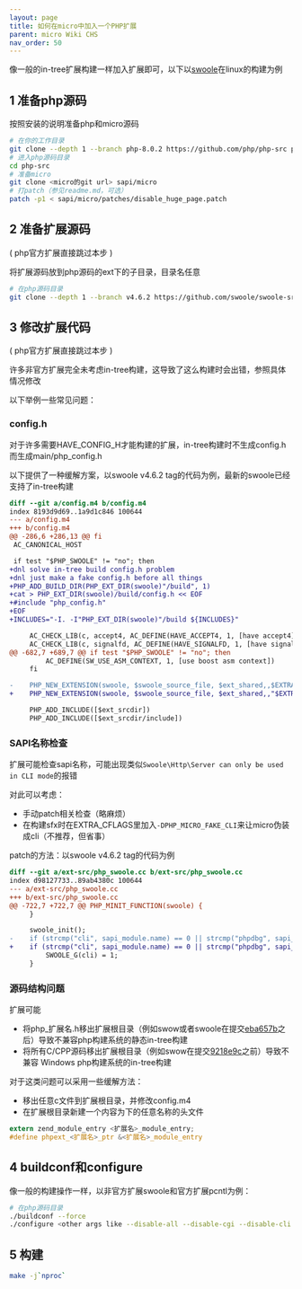 ```yaml
---
layout: page
title: 如何在micro中加入一个PHP扩展
parent: micro Wiki CHS
nav_order: 50
---
```


像一般的in-tree扩展构建一样加入扩展即可，以下以[swoole](https://github.com/swoole/swoole-src)在linux的构建为例

## 1 准备php源码

按照安装的说明准备php和micro源码

```bash
# 在你的工作目录
git clone --depth 1 --branch php-8.0.2 https://github.com/php/php-src php-src
# 进入php源码目录
cd php-src
# 准备micro
git clone <micro的git url> sapi/micro
# 打patch（参见readme.md，可选）
patch -p1 < sapi/micro/patches/disable_huge_page.patch
```

## 2 准备扩展源码

( php官方扩展直接跳过本步 )

将扩展源码放到php源码的ext下的子目录，目录名任意

```bash
# 在php源码目录
git clone --depth 1 --branch v4.6.2 https://github.com/swoole/swoole-src ext/swoole
```

## 3 修改扩展代码

( php官方扩展直接跳过本步 )

许多非官方扩展完全未考虑in-tree构建，这导致了这么构建时会出错，参照具体情况修改

以下举例一些常见问题：

### config.h

对于许多需要HAVE_CONFIG_H才能构建的扩展，in-tree构建时不生成config.h而生成main/php_config.h

以下提供了一种缓解方案，以swoole v4.6.2 tag的代码为例，最新的swoole已经支持了in-tree构建

```patch
diff --git a/config.m4 b/config.m4
index 8193d9d69..1a9d1c846 100644
--- a/config.m4
+++ b/config.m4
@@ -286,6 +286,13 @@ fi
 AC_CANONICAL_HOST

 if test "$PHP_SWOOLE" != "no"; then
+dnl solve in-tree build config.h problem
+dnl just make a fake config.h before all things
+PHP_ADD_BUILD_DIR(PHP_EXT_DIR(swoole)"/build", 1)
+cat > PHP_EXT_DIR(swoole)/build/config.h << EOF
+#include "php_config.h"
+EOF
+INCLUDES="-I. -I"PHP_EXT_DIR(swoole)"/build ${INCLUDES}"

     AC_CHECK_LIB(c, accept4, AC_DEFINE(HAVE_ACCEPT4, 1, [have accept4]))
     AC_CHECK_LIB(c, signalfd, AC_DEFINE(HAVE_SIGNALFD, 1, [have signalfd]))
@@ -682,7 +689,7 @@ if test "$PHP_SWOOLE" != "no"; then
         AC_DEFINE(SW_USE_ASM_CONTEXT, 1, [use boost asm context])
     fi

-    PHP_NEW_EXTENSION(swoole, $swoole_source_file, $ext_shared,,$EXTRA_CFLAGS, cxx)
+    PHP_NEW_EXTENSION(swoole, $swoole_source_file, $ext_shared,,"$EXTRA_CFLAGS -DHAVE_CONFIG_H", cxx)

     PHP_ADD_INCLUDE([$ext_srcdir])
     PHP_ADD_INCLUDE([$ext_srcdir/include])
```

### SAPI名称检查

扩展可能检查sapi名称，可能出现类似`Swoole\Http\Server can only be used in CLI mode`的报错

对此可以考虑：

 - 手动patch相关检查（略麻烦）
 - 在构建sfx时在EXTRA_CFLAGS里加入`-DPHP_MICRO_FAKE_CLI`来让micro伪装成cli（不推荐，但省事）

patch的方法：以swoole v4.6.2 tag的代码为例
```patch
diff --git a/ext-src/php_swoole.cc b/ext-src/php_swoole.cc
index d98127733..89ab4380c 100644
--- a/ext-src/php_swoole.cc
+++ b/ext-src/php_swoole.cc
@@ -722,7 +722,7 @@ PHP_MINIT_FUNCTION(swoole) {
     }

     swoole_init();
-    if (strcmp("cli", sapi_module.name) == 0 || strcmp("phpdbg", sapi_module.name) == 0) {
+    if (strcmp("cli", sapi_module.name) == 0 || strcmp("phpdbg", sapi_module.name) == 0 || strcmp("micro", sapi_module.name) == 0 ) {
         SWOOLE_G(cli) = 1;
     }
```

### 源码结构问题

扩展可能

 - 将php_扩展名.h移出扩展根目录（例如swow或者swoole在提交[eba657b](https://github.com/swoole/swoole-src/commit/eba657b310fb7e714764e3b4d4e398138714180d)之后）导致不兼容php构建系统的静态in-tree构建
 - 将所有C/CPP源码移出扩展根目录（例如swow在提交[9218e9c](https://github.com/swow/swow/commit/9218e9c8ca785abb3292d3cb79ef5a41094e0f27)之前）导致不兼容
Windows php构建系统的in-tree构建

对于这类问题可以采用一些缓解方法：

 - 移出任意c文件到扩展根目录，并修改config.m4
 - 在扩展根目录新建一个内容为下的任意名称的头文件
```c
extern zend_module_entry <扩展名>_module_entry;
#define phpext_<扩展名>_ptr &<扩展名>_module_entry
```

## 4 buildconf和configure

像一般的构建操作一样，以非官方扩展swoole和官方扩展pcntl为例：

```bash
# 在php源码目录
./buildconf --force
./configure <other args like --disable-all --disable-cgi --disable-cli --enable-micro --disable-phpdbg --enable-swoole --enable-pcntl
```

## 5 构建

```bash
make -j`nproc`
```
